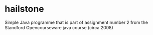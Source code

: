 # hailstone
Simple Java programme that is part of assignment number 2 from the Standford Opencourseware java course (circa 2008)
